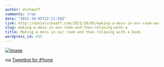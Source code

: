```yaml
---
author: dschaaff
comments: true
date: "2011-10-05T22:11:59Z"
link: http://danielschaaff.com/2011/10/05/making-a-mess-in-our-room-and-then-relaxing-with-a/
slug: making-a-mess-in-our-room-and-then-relaxing-with-a
title: Making a mess in our room and then relaxing with a book
wordpress_id: 415
---
```


[![Image](http://posterous.com/getfile/files.posterous.com/danielschaaff/exBvudCwDrCqkyeobvahArinvpfCnBAeBionJmuFbFhpkkAsqdlEHEDHBuEG/image.jpg.scaled500.jpg)](http://posterous.com/getfile/files.posterous.com/danielschaaff/exBvudCwDrCqkyeobvahArinvpfCnBAeBionJmuFbFhpkkAsqdlEHEDHBuEG/image.jpg.scaled1000.jpg)

  

via [Tweetbot for iPhone](http://tapbots.com/tweetbot)
